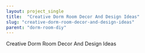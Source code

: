 ```yaml
---
layout: project_single
title:  "Creative Dorm Room Decor And Design Ideas"
slug: "creative-dorm-room-decor-and-design-ideas"
parent: "dorm-room-diy"
---
```

Creative Dorm Room Decor And Design Ideas